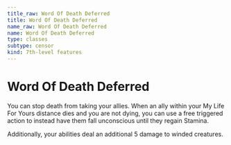 ```yaml
---
title_raw: Word Of Death Deferred
title: Word Of Death Deferred
name_raw: Word Of Death Deferred
name: Word Of Death Deferred
type: classes
subtype: censor
kind: 7th-level features
---
```


# Word Of Death Deferred

You can stop death from taking your allies. When an ally within your My Life For Yours distance dies and you are not dying, you can use a free triggered action to instead have them fall unconscious until they regain Stamina.

Additionally, your abilities deal an additional 5 damage to winded creatures.
